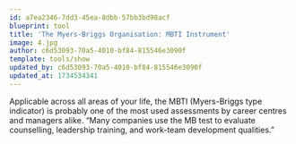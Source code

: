 ```yaml
---
id: a7ea2346-7dd3-45ea-8dbb-57bb3bd98acf
blueprint: tool
title: 'The Myers-Briggs Organisation: MBTI Instrument'
image: 4.jpg
author: c6d53093-70a5-4010-bf84-815546e3090f
template: tools/show
updated_by: c6d53093-70a5-4010-bf84-815546e3090f
updated_at: 1734534341
---
```

Applicable across all areas of your life, the MBTI (Myers-Briggs type indicator) is probably one of the most used assessments by career centres and managers alike. “Many companies use the MB test to evaluate counselling, leadership training, and work-team development qualities.”